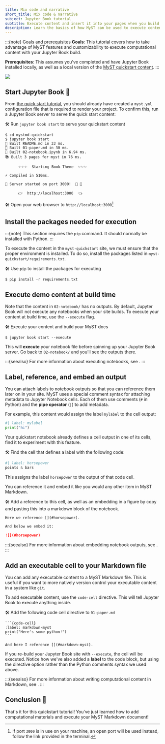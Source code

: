 ```yaml
---
title: Mix code and narrative
short_title: Mix code & narrative
subject: Jupyter Book tutorial
subtitle: Execute content and insert it into your pages when you build your MyST project.
description: Learn the basics of how MyST can be used to execute content with Jupyter technology.
---
```


:::{note} Goals and prerequisites
**Goals**: This tutorial covers how to take advantage of MyST features and customizability to execute computational content with your Jupyter Book build.

**Prerequisites**: This assumes you've completed [](../start.md) and have Jupyter Book installed locally, as well as a local version of the [MyST quickstart content](https://github.com/jupyter-book/mystmd-quickstart).
:::

![](#lookout-for-tutorial-actions)

## Start Jupyter Book 🚀

From [the quick start tutorial](../start.md), you should already have created a `myst.yml` configuration file that is required to render your project.
To confirm this, run a Jupyter Book server to serve the quick start content:

🛠 Run `jupyter book start` to serve your quickstart content

```shell
$ cd mystmd-quickstart
$ jupyter book start
📖 Built README.md in 33 ms.
📖 Built 01-paper.md in 30 ms.
📖 Built 02-notebook.ipynb in 6.94 ms.
📚 Built 3 pages for myst in 76 ms.

      ✨✨✨  Starting Book Theme  ✨✨✨

⚡️ Compiled in 510ms.

🔌 Server started on port 3000!  🥳 🎉

      👉  http://localhost:3000  👈
```

🛠 Open your web browser to `http://localhost:3000`[^open-port]

[^open-port]: If port `3000` is in use on your machine, an open port will be used instead, follow the link provided in the terminal.

## Install the packages needed for execution

:::{note}
This section requires the `pip` command. It should normally be installed with Python.
:::

To execute the content in the `myst-quickstart` site, we must ensure that the proper environment is installed.
To do so, install the packages listed in `myst-quickstart/requirements.txt`.

🛠 Use `pip` to install the packages for executing

```shell
$ pip install -r requirements.txt
```

## Execute demo content at build time

Note that the content in `02-notebook/` has no outputs.
By default, Jupyter Book will not execute any notebooks when your site builds.
To execute your content at build time, use the `--execute` flag.

🛠 Execute your content and build your MyST docs

```shell
$ jupyter book start --execute
```

This will **execute** your notebook file before spinning up your Jupyter Book server.
Go back to `02-notebook/` and you'll see the outputs there.

:::{seealso}
For more information about executing notebooks, see [](xref:guide/execute-notebooks).
:::

## Label, reference, and embed an output

You can attach labels to notebook outputs so that you can reference them later on in your site.
MyST uses a special comment syntax for attaching metadata to Jupyter Notebook cells.
Each of them use comments (`#` in Python) and the **pipe operator** (`|`) to add metadata.

For example, this content would assign the label `mylabel` to the cell output:

```python
#| label: mylabel
print("hi")
```

Your quickstart notebook already defines a cell output in one of its cells, find it to experiment with this feature.

🛠 Find the cell that defines a label with the following code:

```python
#| label: horsepower
points & bars
```

This assigns the label `horsepower` to the output of that code cell.

You can reference it and embed it like you would any other item in MyST Markdown.

🛠 Add a reference to this cell, as well as an embedding in a figure by copy and pasting this into a markdown block of the notebook.

```markdown
Here we reference [](#horsepower).

And below we embed it:

![](#horsepower)
```

:::{seealso}
For more information about embedding notebook outputs, see [](xref:guide/reuse-jupyter-outputs).
:::

## Add an executable cell to your Markdown file

You can add any executable content to a MyST Markdown file.
This is useful if you want to more natively version control your executable content in a system like `git`.

To add executable content, use the `code-cell` directive.
This will tell Jupyter Book to execute anything inside.

🛠 Add the following code cell directive to `01-paper.md`

````
```{code-cell}
:label: markdown-myst
print("Here's some python!")
```

And here I reference [](#markdown-myst).
````

If you re-build your Jupyter Book site with `--execute`, the cell will be executed.
Notice how we've also added a **label** to the code block, but using the directive option rather than the Python comments syntax we used above.

:::{seealso}
For more information about writing computational content in Markdown, see [](xref:guide/notebooks-with-markdown).
:::

## Conclusion 🥳

That's it for this quickstart tutorial!
You've just learned how to add computational materials and execute your MyST Markdown document!
